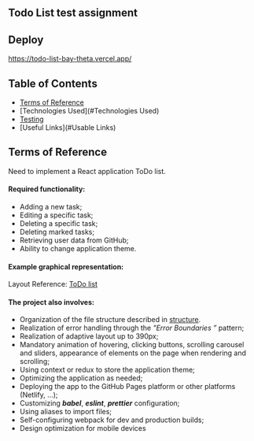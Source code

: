 ## Todo List test assignment

## Deploy

https://todo-list-bay-theta.vercel.app/

## Table of Contents

- [Terms of Reference](#Technical-Task)
- [Technologies Used](#Technologies Used)
- [Testing](#Testing)
- [Useful Links](#Usable Links)

## Terms of Reference

Need to implement a React application ToDo list.

#### Required functionality:

- Adding a new task;
- Editing a specific task;
- Deleting a specific task;
- Deleting marked tasks;
- Retrieving user data from GitHub;
- Ability to change application theme.

#### Example graphical representation:

Layout Reference: [ToDo list](https://www.figma.com/design/vDAg1ykKrPYKJEW4fMO5aU/Modsen-Todo-List?node-id=0-3&t=yUcMTRERJh9AQvEp-0)

#### The project also involves:

- Organization of the file structure described in [structure](https://github.com/mkrivel/structure).
- Realization of error handling through the _"Error Boundaries ”_ pattern;
- Realization of adaptive layout up to 390px;
- Mandatory animation of hovering, clicking buttons, scrolling carousel and sliders, appearance of elements on the page when rendering and scrolling;
- Using context or redux to store the application theme;
- Optimizing the application as needed;
- Deploying the app to the GitHub Pages platform or other platforms (Netlify, ...);
- Customizing **_babel_**, **_eslint_**, **_prettier_** configuration;
- Using aliases to import files;
- Self-configuring webpack for dev and production builds;
- Design optimization for mobile devices
